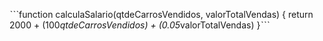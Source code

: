 ˋˋˋfunction calculaSalario(qtdeCarrosVendidos, valorTotalVendas) {
 return 2000 + (100*qtdeCarrosVendidos) + (0.05*valorTotalVendas)
}ˋˋˋ
